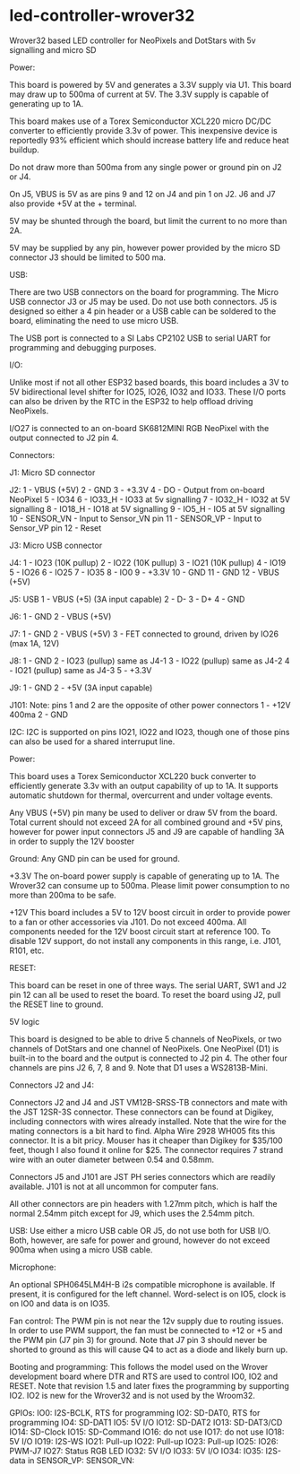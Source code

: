 # led-controller-wrover32
Wrover32 based LED controller for NeoPixels and DotStars with 5v signalling
and micro SD

Power:

This board is powered by 5V and generates a 3.3V supply via U1.  This board
may draw up to 500ma of current at 5V.  The 3.3V supply is capable of
generating up to 1A.

This board makes use of a Torex Semiconductor XCL220 micro DC/DC converter
to efficiently provide 3.3v of power.  This inexpensive device is reportedly
93% efficient which should increase battery life and reduce heat buildup.

Do not draw more than 500ma from any single power or ground pin on J2 or J4.

On J5, VBUS is 5V as are pins 9 and 12 on J4 and pin 1 on J2.
J6 and J7 also provide +5V at the + terminal.

5V may be shunted through the board, but limit the current to no more than 2A.

5V may be supplied by any pin, however power provided by the micro SD
connector J3 should be limited to 500 ma.

USB:

There are two USB connectors on the board for programming.  The Micro USB
connector J3 or J5 may be used.  Do not use both connectors.  J5 is designed
so either a 4 pin header or a USB cable can be soldered to the board,
eliminating the need to use micro USB.

The USB port is connected to a SI Labs CP2102 USB to serial UART for
programming and debugging purposes.

I/O:

Unlike most if not all other ESP32 based boards, this board includes a
3V to 5V bidirectional level shifter for IO25, IO26, IO32 and IO33.  These
I/O ports can also be driven by the RTC in the ESP32 to help offload driving
NeoPixels.

I/O27 is connected to an on-board SK6812MINI RGB NeoPixel with the output
connected to J2 pin 4.

Connectors:

J1: Micro SD connector

J2:
1 - VBUS (+5V)
2 - GND
3 - +3.3V
4 - DO - Output from on-board NeoPixel
5 - IO34
6 - IO33_H - IO33 at 5v signalling
7 - IO32_H - IO32 at 5V signalling
8 - IO18_H - IO18 at 5V signalling
9 - IO5_H - IO5 at 5V signalling
10 - SENSOR_VN - Input to Sensor_VN pin
11 - SENSOR_VP - Input to Sensor_VP pin
12 - Reset

J3: Micro USB connector

J4:
1 - IO23 (10K pullup)
2 - IO22 (10K pullup)
3 - IO21 (10K pullup)
4 - IO19
5 - IO26
6 - IO25
7 - IO35
8 - IO0
9 - +3.3V
10 - GND
11 - GND
12 - VBUS (+5V)

J5: USB
1 - VBUS (+5) (3A input capable)
2 - D-
3 - D+
4 - GND

J6:
1 - GND
2 - VBUS (+5V)

J7:
1 - GND
2 - VBUS (+5V)
3 - FET connected to ground, driven by IO26 (max 1A, 12V)

J8:
1 - GND
2 - IO23 (pullup) same as J4-1
3 - IO22 (pullup) same as J4-2
4 - IO21 (pullup) same as J4-3
5 - +3.3V

J9:
1 - GND
2 - +5V (3A input capable)

J101:
Note: pins 1 and 2 are the opposite of other power connectors
1 - +12V 400ma
2 - GND

I2C:
I2C is supported on pins IO21, IO22 and IO23, though one of those pins can
also be used for a shared interruput line.

Power:

This board uses a Torex Semiconductor XCL220 buck converter to efficiently
generate 3.3v with an output capability of up to 1A.  It supports automatic
shutdown for thermal, overcurrent and under voltage events.

Any VBUS (+5V) pin many be used to deliver or draw 5V from the board.  Total
current should not exceed 2A for all combined ground and +5V pins, however
for power input connectors J5 and J9 are capable of handling 3A in order to
supply the 12V booster

Ground:
Any GND pin can be used for ground.

+3.3V
The on-board power supply is capable of generating up to 1A.  The Wrover32 can
consume up to 500ma.  Please limit power consumption to no more than 200ma to
be safe.

+12V
This board includes a 5V to 12V boost circuit in order to provide power to
a fan or other accessories via J101.  Do not exceed 400ma.  All components
needed for the 12V boost circuit start at reference 100.  To disable 12V
support, do not install any components in this range, i.e. J101, R101, etc.

RESET:

This board can be reset in one of three ways.  The serial UART, SW1 and J2
pin 12 can all be used to reset the board.  To reset the board using J2,
pull the RESET line to ground.

5V logic

This board is designed to be able to drive 5 channels of NeoPixels, or two
channels of DotStars and one channel of NeoPixels.  One NeoPixel (D1) is
built-in to the board and the output is connected to J2 pin 4.  The other
four channels are pins J2 6, 7, 8 and 9.  Note that D1 uses a WS2813B-Mini.

Connectors J2 and J4:

Connectors J2 and J4 and JST VM12B-SRSS-TB connectors and mate with the
JST 12SR-3S connector.  These connectors can be found at Digikey, including
connectors with wires already installed. Note that the wire for the mating
connectors is a bit hard to find. Alpha Wire 2928 WH005 fits this connector.
It is a bit pricy. Mouser has it cheaper than Digikey for $35/100 feet,
though I also found it online for $25. The connector requires 7 strand wire
with an outer diameter between 0.54 and 0.58mm.

Connectors J5 and J101 are JST PH series connectors which are readily
available. J101 is not at all uncommon for computer fans.

All other connectors are pin headers with 1.27mm pitch, which is half the
normal 2.54mm pitch except for J9, which uses the 2.54mm pitch.

USB:
Use either a micro USB cable OR J5, do not use both for USB I/O.  Both,
however, are safe for power and ground, however do not exceed 900ma
when using a micro USB cable.

Microphone:

An optional SPH0645LM4H-B i2s compatible microphone is available.
If present, it is configured for the left channel.  Word-select is on IO5,
clock is on IO0 and data is on IO35.

Fan control:
The PWM pin is not near the 12v supply due to routing issues.  In order to
use PWM support, the fan must be connected to +12 or +5 and the PWM pin
(J7 pin 3) for ground. Note that J7 pin 3 should never be shorted to ground
as this will cause Q4 to act as a diode and likely burn up.

Booting and programming:
This follows the model used on the Wrover development board where DTR and
RTS are used to control IO0, IO2 and RESET.  Note that revision 1.5 and later
fixes the programming by supporting IO2.  IO2 is new for the Wrover32 and is
not used by the Wroom32.

GPIOs:
IO0: I2S-BCLK, RTS for programming
IO2: SD-DAT0, RTS for programming
IO4: SD-DAT1
IO5: 5V I/O
IO12: SD-DAT2
IO13: SD-DAT3/CD
IO14: SD-Clock
IO15: SD-Command
IO16: do not use
IO17: do not use
IO18: 5V I/O
IO19: I2S-WS
IO21: Pull-up
IO22: Pull-up
IO23: Pull-up
IO25:
IO26: PWM-J7
IO27: Status RGB LED
IO32: 5V I/O
IO33: 5V I/O
IO34:
IO35: I2S-data in
SENSOR_VP:
SENSOR_VN:

